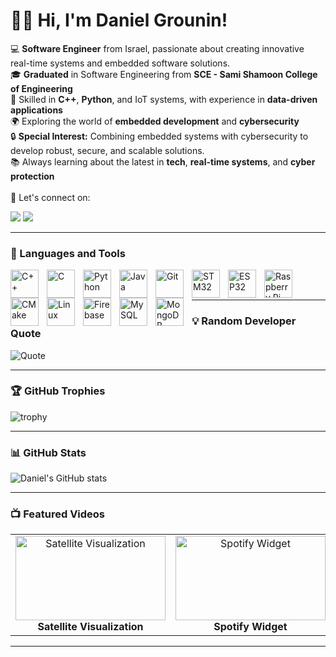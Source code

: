 # 👨‍💻 Hi, I'm Daniel Grounin!

💻 **Software Engineer** from Israel, passionate about creating innovative real-time systems and embedded software solutions.  
🎓 **Graduated** in Software Engineering from **SCE - Sami Shamoon College of Engineering**  
🔧 Skilled in **C++**, **Python**, and IoT systems, with experience in **data-driven applications**  
🌍 Exploring the world of **embedded development** and **cybersecurity**  
🔒 **Special Interest:** Combining embedded systems with cybersecurity to develop robust, secure, and scalable solutions.  
📚 Always learning about the latest in **tech**, **real-time systems**, and **cyber protection**  
<br>
💬 Let's connect on:
<p align="left">
   <a href="mailto:dani.grunin@gmail.com"><img src="https://img.shields.io/badge/Email-dani.grunin@gmail.com-red?style=for-the-badge&logo=gmail&logoColor=white"/></a>
   <a href="https://www.linkedin.com/in/danielgru"><img src="https://img.shields.io/badge/LinkedIn-Connect-blue?style=for-the-badge&logo=linkedin&logoColor=white"/></a>
</p>


---

### 🧰 Languages and Tools

<img align="left" alt="C++" width="45px" style="padding-right:10px;" src="https://upload.wikimedia.org/wikipedia/commons/3/32/C%2B%2B_logo.png"/>
<img align="left" alt="C" width="45px" style="padding-right:10px;" src="https://upload.wikimedia.org/wikipedia/commons/1/19/C_Logo.png"/>
<img align="left" alt="Python" width="45px" style="padding-right:10px;" src="https://upload.wikimedia.org/wikipedia/commons/thumb/1/1f/Python_logo_01.svg/2048px-Python_logo_01.svg.png"/>
<img align="left" alt="Java" width="45px" style="padding-right:10px;" src="https://cdn-icons-png.flaticon.com/512/226/226777.png"/>

<img align="left" alt="Git" width="45px" style="padding-right:10px;" src="https://static-00.iconduck.com/assets.00/git-icon-2048x2048-juzdf1l5.png"/>
<img align="left" alt="STM32" width="45px" style="padding-right:10px;" src="https://www.itvoice.in/wp-content/uploads/2013/07/STMicroelectronics-Allows-Mobile-Devices-to-Stream-Full-HD-Video-to-TVs-2.jpg?w=640"/>
<img align="left" alt="ESP32" width="45px" style="padding-right:10px;" src="https://w7.pngwing.com/pngs/369/534/png-transparent-espressif-systems-hd-logo.png"/>
<img align="left" alt="Raspberry Pi" width="45px" style="padding-right:10px;" src="https://cdn.jsdelivr.net/gh/devicons/devicon/icons/raspberrypi/raspberrypi-original.svg"/>
<img align="left" alt="CMake" width="45px" style="padding-right:10px;" src="https://upload.wikimedia.org/wikipedia/commons/thumb/1/13/Cmake.svg/1200px-Cmake.svg.png"/>

<img align="left" alt="Linux" width="45px" style="padding-right:10px;" src="https://cdn.jsdelivr.net/gh/devicons/devicon/icons/linux/linux-original.svg"/>
<img align="left" alt="Firebase" width="45px" style="padding-right:10px;" src="https://cdn.jsdelivr.net/gh/devicons/devicon/icons/firebase/firebase-plain.svg"/>
<img align="left" alt="MySQL" width="45px" style="padding-right:10px;" src="https://brandslogos.com/wp-content/uploads/thumbs/mysql-logo-vector-1.svg"/>
<img align="left" alt="MongoDB" width="45px" style="padding-right:10px;" src="https://img.icons8.com/?size=512&id=74402&format=png"/>

<br /><br />  <!-- Add this line break to push the next content down -->


---

### 💡 Random Developer Quote
![Quote](https://quotes-github-readme.vercel.app/api?type=horizontal&theme=tokyonight)

---

### 🏆 GitHub Trophies
![trophy](https://github-profile-trophy.vercel.app/?username=Daniel-Grounin&theme=tokyonight)

---

### 📊 GitHub Stats
![Daniel's GitHub stats](https://github-readme-stats.vercel.app/api?username=Daniel-Grounin&show_icons=true&theme=tokyonight)

---
### 📺 Featured Videos

<table>
  <tr>
    <td align="center">
      <a href="https://youtu.be/qDQ7yQsSQH8?si=3YAXVyFDAneIQqq4" target="_blank">
        <img src="https://img.youtube.com/vi/qDQ7yQsSQH8/0.jpg" alt="Satellite Visualization" width="240" height="135">
      </a>
      <br>
      <b>Satellite Visualization</b>
    </td>
    <td align="center">
      <a href="https://youtu.be/LXfLGuXEXNU?si=hPwuCNg89Ru0N0H6" target="_blank">
        <img src="https://img.youtube.com/vi/LXfLGuXEXNU/0.jpg" alt="Spotify Widget" width="240" height="135">
      </a>
      <br>
      <b>Spotify Widget</b>
    </td>
    <td align="center">
      <a href="https://youtu.be/nKfgezC9OUU" target="_blank">
        <img src="https://img.youtube.com/vi/nKfgezC9OUU/0.jpg" alt="Drone Surveillance System" width="240" height="135">
      </a>
      <br>
      <b>Drone Surveillance System</b>
    </td>
  </tr>
</table>




---
